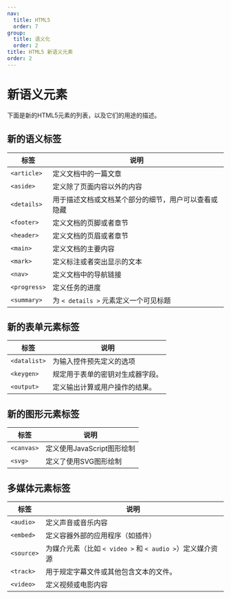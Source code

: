 ```yaml
---
nav:
  title: HTML5
  order: 7
group:
  title: 语义化
  order: 2
title: HTML5 新语义元素
order: 2
---
```


# 新语义元素

下面是新的HTML5元素的列表，以及它们的用途的描述。

## 新的语义标签

| 标签         | 说明                                                 |
| ------------ | ---------------------------------------------------- |
| `<article>`  | 定义文档中的一篇文章                                 |
| `<aside>`    | 定义除了页面内容以外的内容                           |
| `<details>`  | 用于描述文档或文档某个部分的细节，用户可以查看或隐藏 |
| `<footer>`   | 定义文档的页脚或者章节                               |
| `<header>`   | 定义文档的页眉或者章节                               |
| `<main>`     | 定义文档的主要内容                                   |
| `<mark>`     | 定义标注或者突出显示的文本                           |
| `<nav>`      | 定义文档中的导航链接                                 |
| `<progress>` | 定义任务的进度                                       |
| `<summary>`  | 为 `< details >` 元素定义一个可见标题                |

## 新的表单元素标签

| 标签         | 说明                             |
| ------------ | -------------------------------- |
| `<datalist>` | 为输入控件预先定义的选项         |
| `<keygen>`   | 规定用于表单的密钥对生成器字段。 |
| `<output>`   | 定义输出计算或用户操作的结果。   |

## 新的图形元素标签

| 标签       | 说明                       |
| ---------- | -------------------------- |
| `<canvas>` | 定义使用JavaScript图形绘制 |
| `<svg>`    | 定义了使用SVG图形绘制      |

## 多媒体元素标签

| 标签       | 说明                                                      |
| ---------- | --------------------------------------------------------- |
| `<audio>`  | 定义声音或音乐内容                                        |
| `<embed>`  | 定义容器外部的应用程序（如插件）                          |
| `<source>` | 为媒介元素（比如 `< video >` 和 `< audio >`）定义媒介资源 |
| `<track>`  | 用于规定字幕文件或其他包含文本的文件。                    |
| `<video>`  | 定义视频或电影内容                                        |

